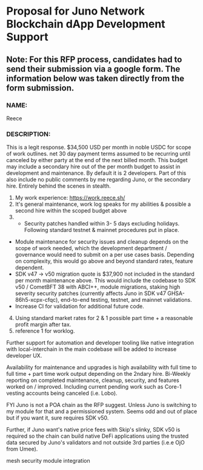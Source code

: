 # Proposal for Juno Network Blockchain dApp Development Support

## Note: For this RFP process, candidates had to send their submission via a google form. The information below was taken directly from the form submission.

### NAME:

Reece

### DESCRIPTION:

This is a legit response. $34,500 USD per month in noble USDC for scope of work outlines. net 30 day payment terms assumed to be recurring until canceled by either party at the end of the next billed month. This budget may include a secondary hire out of the per month budget to assist in development and maintenance. By default it is 2 developers. Part of this also include no public comments by me regarding Juno, or the secondary hire. Entirely behind the scenes in stealth.

1. My work experience: https://work.reece.sh/
2. It's general maintenance, work log speaks for my abilities & possible a second hire within the scoped budget above
3. - Security patches handled within 3- 5 days excluding holidays. Following standard testnet & mainnet procedures put in place.

- Module maintenance for security issues and cleanup depends on the scope of work needed, which the development department / governance would need to submit on a per use cases basis. Depending on complexity, this would go above and beyond standard rates, feature dependent.
- SDK v47 -> v50 migration quote is $37,900 not included in the standard per month maintenance above. This would include the codebase to SDK v50 / CometBFT 38 with ABCI++, module migrations, staking high severity security patches (currently affects Juno in SDK v47 GHSA-86h5-xcpx-cfqc), end-to-end testing, testnet, and mainnet validations.
- Increase CI for validation for additional future code.

4. Using standard market rates for 2 & 1 possible part time + a reasonable profit margin after tax.
5. reference 1 for worklog.

Further support for automation and developer tooling like native integration with local-interchain in the main codebase will be added to increase developer UX.

Availability for maintenance and upgrades is high availability with full time to full time + part time work output depending on the 2ndary hire. Bi-Weekly reporting on completed maintenance, cleanup, security, and features worked on / improved. Including current pending work such as Core-1 vesting accounts being canceled (i.e. Lobo).

FYI Juno is not a POA chain as the RFP suggest. Unless Juno is switching to my module for that and a permissioned system. Seems odd and out of place but if you want it, sure requires SDK v50.

Further, if Juno want's native price fees with Skip's slinky, SDK v50 is required so the chain can build native DeFi applications using the trusted data secured by Juno's validators and not outside 3rd parties (i.e.e OjO from Umee).

mesh security module integration
